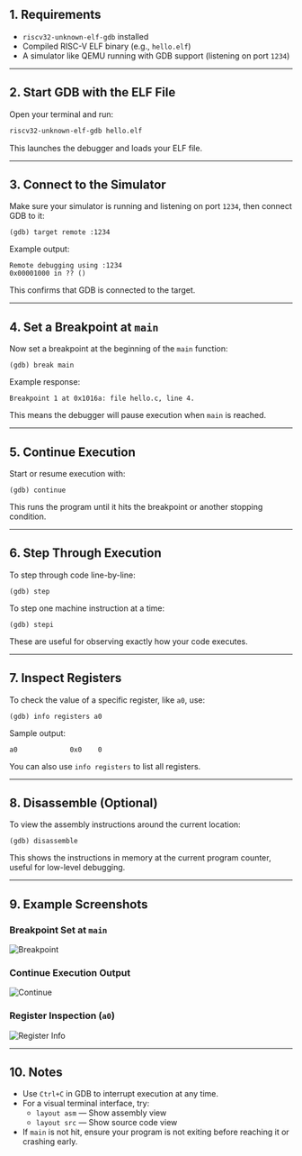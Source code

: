 ## 1. Requirements

- `riscv32-unknown-elf-gdb` installed
- Compiled RISC-V ELF binary (e.g., `hello.elf`)
- A simulator like QEMU running with GDB support (listening on port `1234`)

---

## 2. Start GDB with the ELF File

Open your terminal and run:

```bash
riscv32-unknown-elf-gdb hello.elf
```

This launches the debugger and loads your ELF file.

---

## 3. Connect to the Simulator

Make sure your simulator is running and listening on port `1234`, then connect GDB to it:

```gdb
(gdb) target remote :1234
```

Example output:

```
Remote debugging using :1234
0x00001000 in ?? ()
```

This confirms that GDB is connected to the target.

---

## 4. Set a Breakpoint at `main`

Now set a breakpoint at the beginning of the `main` function:

```gdb
(gdb) break main
```

Example response:

```
Breakpoint 1 at 0x1016a: file hello.c, line 4.
```

This means the debugger will pause execution when `main` is reached.

---

## 5. Continue Execution

Start or resume execution with:

```gdb
(gdb) continue
```

This runs the program until it hits the breakpoint or another stopping condition.

---

## 6. Step Through Execution

To step through code line-by-line:

```gdb
(gdb) step
```

To step one machine instruction at a time:

```gdb
(gdb) stepi
```

These are useful for observing exactly how your code executes.

---

## 7. Inspect Registers

To check the value of a specific register, like `a0`, use:

```gdb
(gdb) info registers a0
```

Sample output:

```
a0             0x0    0
```

You can also use `info registers` to list all registers.

---

## 8. Disassemble (Optional)

To view the assembly instructions around the current location:

```gdb
(gdb) disassemble
```

This shows the instructions in memory at the current program counter, useful for low-level debugging.

---

## 9. Example Screenshots

### Breakpoint Set at `main`

![Breakpoint](./breakpoint.png)

### Continue Execution Output

![Continue](./breakpoint2.png)

### Register Inspection (`a0`)

![Register Info](./info.png)

---

## 10. Notes

- Use `Ctrl+C` in GDB to interrupt execution at any time.
- For a visual terminal interface, try:
  - `layout asm` — Show assembly view
  - `layout src` — Show source code view
- If `main` is not hit, ensure your program is not exiting before reaching it or crashing early.
